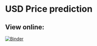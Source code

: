 # USD Price prediction

## View online:
 [![Binder](https://mybinder.org/badge_logo.svg)](http://mybinder.org/v2/gh/4egod/skillbox_ds_hw/master?filepath=hw.ipynb)